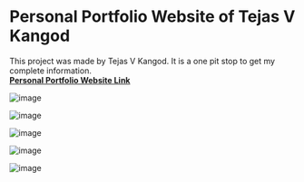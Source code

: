 # Personal Portfolio Website of Tejas V Kangod

This project was made by Tejas V Kangod. It is a one pit stop to get my complete information.  
 **[Personal Portfolio Website Link](https://tejaskangodportfolio.netlify.app/)**

 ![image](https://github.com/user-attachments/assets/8727234f-012c-4658-91cd-7e3eb60f2b13)

 ![image](https://github.com/user-attachments/assets/11bfdc40-c375-4346-81cc-7e687967de83)

 ![image](https://github.com/user-attachments/assets/4d22ed62-81c5-41b9-a4b5-747c1d92eac3)

 ![image](https://github.com/user-attachments/assets/2fa45c1f-2803-4094-84a7-783b85a735f6)

 ![image](https://github.com/user-attachments/assets/5f42654d-728b-4347-a9aa-370af361c795)






